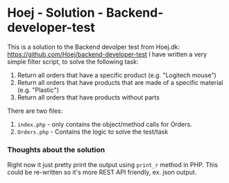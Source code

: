 # Hoej - Solution - Backend-developer-test
This is a solution to the Backend devolper test from Hoej.dk: https://github.com/Hoej/backend-developer-test 
I have written a very simple filter script, to solve the following task: 

1. Return all orders that have a specific product (e.g. "Logitech mouse")
2. Return all orders that have products that are made of a specific material (e.g. "Plastic")
3. Return all orders that have products without parts

There are two files: 
1. `index.php` - only contains the object/method calls for Orders.
2. `Orders.php` - Contains the logic to solve the test/task 

### Thoughts about the solution
Right now it just pretty print the output using `print_r` method in PHP. This could be re-written so it's more REST API friendly, ex. json output. 